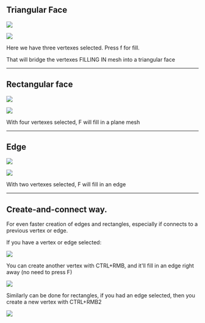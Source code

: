 
## Triangular Face

![](https://i.imgur.com/1zcLC7E.png)

![](https://i.imgur.com/JRRCRoM.png)


Here we have three vertexes selected.
Press f for fill. 

That will bridge the vertexes FILLING IN mesh into a triangular face

---

## Rectangular face

![](https://i.imgur.com/tMeo2cd.png)

![](https://i.imgur.com/G0elo2I.png)

With four vertexes selected, F will fill in a plane mesh

---

## Edge

![](https://i.imgur.com/iWflSKa.png)

![](https://i.imgur.com/ml4opEm.png)

With two vertexes selected, F will fill in an edge


---

## Create-and-connect way.

For even faster creation of edges and rectangles, especially if connects to a previous vertex or edge.

If you have a vertex or edge selected:

![](https://i.imgur.com/2MF1OHs.png)

You can create another vertex with CTRL+RMB, and it'll fill in an edge right away (no need to press F)

![](https://i.imgur.com/LL4HkGi.png)


Similarly can be done for rectangles, if you had an edge selected, then you create a new vertex with CTRL+RMB2

![](https://i.imgur.com/Qsg8RZ2.png)
